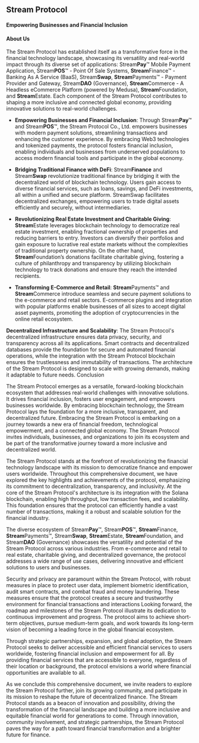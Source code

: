 ## Stream Protocol

#### Empowering Businesses and Financial Inclusion

#### About Us

The Stream Protocol has established itself as a transformative force in the financial technology landscape, showcasing its versatility and real-world impact through its diverse set of applications: Stream**Pay**™ Mobile Payment Application, Stream**POS**™ - Point Of Sale Systems, **Stream**Finance™ - Banking As A Service (BaaS), Stream**Swap**, **Stream**Payments™ - Payment Provider and Gateway, Stream**DAO** (Governance), **Stream**Commerce - A Headless eCommerce Platform (powered by Medusa), **Stream**Foundation, and **Stream**Estate. Each component of the Stream Protocol contributes to shaping a more inclusive and connected global economy, providing innovative solutions to real-world challenges.

- **Empowering Businesses and Financial Inclusion**: Through Stream**Pay**™ and Stream**POS**™, the Stream Protocol Co., Ltd. empowers businesses with modern payment solutions, streamlining transactions and enhancing the customer experience. By embracing Web3 technologies and tokenized payments, the protocol fosters financial inclusion, enabling individuals and businesses from underserved populations to access modern financial tools and participate in the global economy.

- **Bridging Traditional Finance with DeFi**: Stream**Finance** and Stream**Swap** revolutionize traditional finance by bridging it with the decentralized world of blockchain technology. Users gain access to diverse financial services, such as loans, savings, and DeFi investments, all within a unified and secure platform. StreamSwap facilitates decentralized exchanges, empowering users to trade digital assets efficiently and securely, without intermediaries.

- **Revolutionizing Real Estate Investment and Charitable Giving**: **Stream**Estate leverages blockchain technology to democratize real estate investment, enabling fractional ownership of properties and reducing barriers to entry. Investors can diversify their portfolios and gain exposure to lucrative real estate markets without the complexities of traditional property ownership. On the other hand, **Stream**Foundation’s donations facilitate charitable giving, fostering a culture of philanthropy and transparency by utilizing blockchain technology to track donations and ensure they reach the intended recipients.

- **Transforming E-Commerce and Retail**: **Stream**Payments™ and **Stream**Commerce introduce seamless and secure payment solutions to the e-commerce and retail sectors. E-commerce plugins and integration with popular platforms enable businesses of all sizes to accept digital asset payments, promoting the adoption of cryptocurrencies in the online retail ecosystem.
  
**Decentralized Infrastructure and Scalability**: The Stream Protocol's decentralized infrastructure ensures data privacy, security, and transparency across all its applications. Smart contracts and decentralized databases provide the foundation for secure and automated financial operations, while the integration with the Stream Protocol blockchain ensures the trustlessness and immutability of transactions. The architecture of the Stream Protocol is designed to scale with growing demands, making it adaptable to future needs.
Conclusion

The Stream Protocol emerges as a versatile, forward-looking blockchain ecosystem that addresses real-world challenges with innovative solutions. It drives financial inclusion, fosters user engagement, and empowers businesses worldwide. By embracing blockchain technology, the Stream Protocol lays the foundation for a more inclusive, transparent, and decentralized future. Embracing the Stream Protocol is embarking on a journey towards a new era of financial freedom, technological empowerment, and a connected global economy. The Stream Protocol invites individuals, businesses, and organizations to join its ecosystem and be part of the transformative journey toward a more inclusive and decentralized world.

The Stream Protocol stands at the forefront of revolutionizing the financial technology landscape with its mission to democratize finance and empower users worldwide. Throughout this comprehensive document, we have explored the key highlights and achievements of the protocol, emphasizing its commitment to decentralization, transparency, and inclusivity.
At the core of the Stream Protocol's architecture is its integration with the Solana blockchain, enabling high throughput, low transaction fees, and scalability. This foundation ensures that the protocol can efficiently handle a vast number of transactions, making it a robust and scalable solution for the financial industry.

The diverse ecosystem of Stream**Pay**™, Stream**POS**™, **Stream**Finance, **Stream**Payments™, Stream**Swap**, **Stream**Estate, **Stream**Foundation, and Stream**DAO** (Governance) showcases the versatility and potential of the Stream Protocol across various industries. From e-commerce and retail to real estate, charitable giving, and decentralized governance, the protocol addresses a wide range of use cases, delivering innovative and efficient solutions to users and businesses.

Security and privacy are paramount within the Stream Protocol, with robust measures in place to protect user data, implement biometric identification, audit smart contracts, and combat fraud and money laundering. These measures ensure that the protocol creates a secure and trustworthy environment for financial transactions and interactions
Looking forward, the roadmap and milestones of the Stream Protocol illustrate its dedication to continuous improvement and progress. The protocol aims to achieve short-term objectives, pursue medium-term goals, and work towards its long-term vision of becoming a leading force in the global financial ecosystem.

Through strategic partnerships, expansion, and global adoption, the Stream Protocol seeks to deliver accessible and efficient financial services to users worldwide, fostering financial inclusion and empowerment for all. By providing financial services that are accessible to everyone, regardless of their location or background, the protocol envisions a world where financial opportunities are available to all.

As we conclude this comprehensive document, we invite readers to explore the Stream Protocol further, join its growing community, and participate in its mission to reshape the future of decentralized finance. The Stream Protocol stands as a beacon of innovation and possibility, driving the transformation of the financial landscape and building a more inclusive and equitable financial world for generations to come. Through innovation, community involvement, and strategic partnerships, the Stream Protocol paves the way for a path toward financial transformation and a brighter future for finance.
